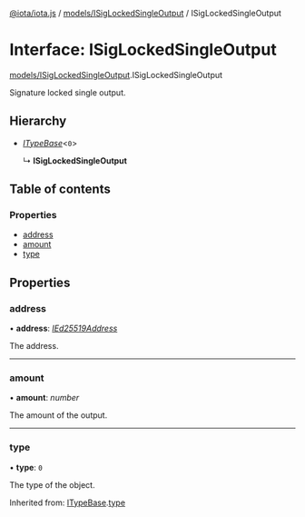[@iota/iota.js](../README.md) / [models/ISigLockedSingleOutput](../modules/models_isiglockedsingleoutput.md) / ISigLockedSingleOutput

# Interface: ISigLockedSingleOutput

[models/ISigLockedSingleOutput](../modules/models_isiglockedsingleoutput.md).ISigLockedSingleOutput

Signature locked single output.

## Hierarchy

- [*ITypeBase*](models_itypebase.itypebase.md)<``0``\>

  ↳ **ISigLockedSingleOutput**

## Table of contents

### Properties

- [address](models_isiglockedsingleoutput.isiglockedsingleoutput.md#address)
- [amount](models_isiglockedsingleoutput.isiglockedsingleoutput.md#amount)
- [type](models_isiglockedsingleoutput.isiglockedsingleoutput.md#type)

## Properties

### address

• **address**: [*IEd25519Address*](models_ied25519address.ied25519address.md)

The address.

___

### amount

• **amount**: *number*

The amount of the output.

___

### type

• **type**: ``0``

The type of the object.

Inherited from: [ITypeBase](models_itypebase.itypebase.md).[type](models_itypebase.itypebase.md#type)
